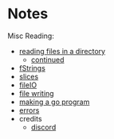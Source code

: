 
# Notes


Misc Reading:
- [reading files in a directory](https://pkg.go.dev/os#ReadDir)
    - [continued](https://stackoverflow.com/questions/14668850/list-directory-in-go)
- [fStrings](https://stackoverflow.com/questions/11123865/format-a-go-string-without-printing#11124241)
- [slices](https://go.dev/ref/spec#Slice_types)
- [fileIO](https://pkg.go.dev/os)
- [file writing](https://gosamples.dev/write-file/)
- [making a go program](https://go.dev/doc/tutorial/getting-started)
- [errors](https://www.digitalocean.com/community/tutorials/creating-custom-errors-in-go)
- credits
    - [discord](https://www.followchain.org/discord-profile-link/)